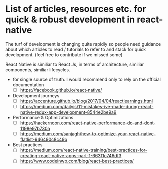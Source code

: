 # List of articles, resources etc. for quick & robust development in react-native

The turf of development is changing quite rapidly so people need guidance about which articles to read / tutorials to refer to and stack for quick development. (feel free to contribute if we missed some)

React Native is similiar to React Js, in terms of architecture, similiar components, similiar lifecycles.

- for single source of truth. I would recommend only to rely on the official documentation
  - [ ] https://facebook.github.io/react-native/

- Development journeys
  - [ ] https://accenture.github.io/blog/2017/04/04/reactlearnings.html
  - [ ] https://medium.com/dailyjs/11-mistakes-ive-made-during-react-native-redux-app-development-8544e2be9a9

- Performance & Optimizations
  - [ ] https://hackernoon.com/react-native-performance-do-and-dont-1198e97b730a
  - [ ] https://medium.com/sanjagh/how-to-optimize-your-react-native-flatlist-946490c8c49b

- Best practices
  - [ ] https://medium.com/react-native-training/best-practices-for-creating-react-native-apps-part-1-66311c746df3
  - [ ] https://www.codeinwp.com/blog/react-best-practices/

